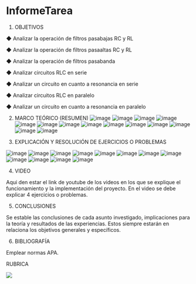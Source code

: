 # InformeTarea


1. OBJETIVOS


◆ Analizar la operación de filtros pasabajas RC y RL 

◆ Analizar la operación de filtros pasaaltas RC y RL 

◆ Analizar la operación de filtros pasabanda

◆ Analizar circuitos RLC en serie 

◆ Analizar un circuito en cuanto a resonancia en serie

◆ Analizar circuitos RLC en paralelo 

◆ Analizar un circuito en cuanto a resonancia en paralelo

2. MARCO TEÓRICO (RESUMEN)
![image](https://user-images.githubusercontent.com/105679480/187342619-80961210-1733-441f-b058-e02e17f29c33.png)
![image](https://user-images.githubusercontent.com/105679480/187342663-835dc5ab-2625-4e5d-aeb4-2cc4b44f24ed.png)
![image](https://user-images.githubusercontent.com/105679480/187342745-999be9da-9e8e-459b-9987-33f032f76fb7.png)
![image](https://user-images.githubusercontent.com/105679480/187342803-67dd8db2-862d-4df5-adf7-710fd299b389.png)
![image](https://user-images.githubusercontent.com/105679480/187342834-c3b57c39-1ea2-4588-8cf4-befce9f3d5c5.png)
![image](https://user-images.githubusercontent.com/105679480/187342886-dceaf66e-4622-41f6-a036-a23dcf6c5772.png)
![image](https://user-images.githubusercontent.com/105679480/187342926-4800e4c9-b8f3-4c27-9ce9-736b779d278e.png)
![image](https://user-images.githubusercontent.com/105679480/187342973-c1a23c00-2d31-4494-9dd6-24c8f661eba0.png)
![image](https://user-images.githubusercontent.com/105679480/187343005-27f07376-dafc-4d4b-8162-4ba155c686f8.png)
![image](https://user-images.githubusercontent.com/105679480/187343035-27394893-bd11-462d-9059-525eef051c66.png)
![image](https://user-images.githubusercontent.com/105679480/187343062-71549e6e-4db9-42f0-a8e9-448a8830d1f2.png)
![image](https://user-images.githubusercontent.com/105679480/187343095-f0992fb5-244d-4677-bebb-af5b3a04c16d.png)
![image](https://user-images.githubusercontent.com/105679480/187343127-aaa943d2-fd4b-4aae-a8c3-695469e2b795.png)
![image](https://user-images.githubusercontent.com/105679480/187343145-b0a10666-a95f-48b0-b143-9c786d76b52e.png)



3. EXPLICACIÓN Y RESOLUCIÓN DE EJERCICIOS O PROBLEMAS

![image](https://user-images.githubusercontent.com/105679480/187343206-0abb1fa9-d3fb-4068-836a-f11b6d304c3b.png)
![image](https://user-images.githubusercontent.com/105679480/187343270-df0e57fa-6bb3-40f7-81e0-c9e51fe93352.png)
![image](https://user-images.githubusercontent.com/105679480/187343313-9a9c1240-fbd0-4696-bd5d-d5b27cef556b.png)
![image](https://user-images.githubusercontent.com/105679480/187343344-9e9afa8d-24f2-4b10-ad7f-2d45ab06a8f2.png)
![image](https://user-images.githubusercontent.com/105679480/187343403-6a2fa5b2-9f03-4e26-a7de-4ba8f95d7760.png)
![image](https://user-images.githubusercontent.com/105679480/187343449-09d00b1c-d768-44df-99f4-951fb81ec509.png)
![image](https://user-images.githubusercontent.com/105679480/187343524-81f1f5aa-244b-46ef-80c9-c136ec3cf034.png)
![image](https://user-images.githubusercontent.com/105679480/187343575-7f419cd8-3b3b-4a6e-91d5-6e84ef1b0149.png)
![image](https://user-images.githubusercontent.com/105679480/187343676-3f841162-5d5f-4638-91e8-35395dc5fa14.png)
![image](https://user-images.githubusercontent.com/105679480/187343715-cfcf2c2f-3c85-45bc-aedb-da7ad777ea8b.png)
![image](https://user-images.githubusercontent.com/105679480/187343741-02479561-0499-4e0b-bb56-64f7aaf43775.png)
![image](https://user-images.githubusercontent.com/105679480/187343779-a3c967d0-a7c4-4456-be19-bd602b231678.png)



4. VIDEO

Aqui den estar el link de youtube de los videos en los que se explique el funcionamiento y la implementación del proyecto.
En el video se debe explicar 4 ejercicios o problemas.


5. CONCLUSIONES

Se estable las conclusiones de cada asunto investigado, implicaciones para la teoría y resultados de las experiencias. Estos siempre estarán en relaciona los objetivos generales y específicos.

6. BIBLIOGRAFÍA

Emplear normas APA.

RUBRICA

![](https://github.com/doalulema/InformeTarea/blob/main/Tarea.png)
